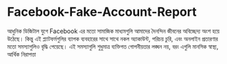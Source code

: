 # Facebook-Fake-Account-Report
 আধুনিক ডিজিটাল যুগে Facebook এর মতো সামাজিক মাধ্যমগুলি আমাদের দৈনন্দিন জীবনের অবিচ্ছেদ্য অংশ হয়ে উঠেছে। কিন্তু এই প্ল্যাটফর্মগুলির ব্যাপক ব্যবহারের সাথে সাথে নকল অ্যাকাউন্ট, পরিচয় চুরি, এবং অনলাইন প্রতারণার মতো সমস্যাগুলিও বৃদ্ধি পেয়েছে। এই সমস্যাগুলি শুধুমাত্র ব্যক্তিগত গোপনীয়তার লঙ্ঘন নয়, বরং এগুলি মানসিক স্বাস্থ্য, আর্থিক নিরাপত্তা
